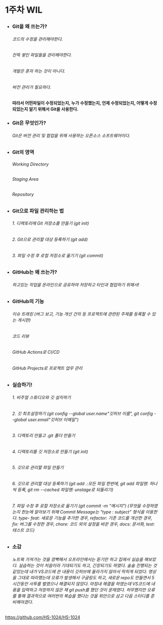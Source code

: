 # 1주차 WIL

* ### Git을 왜 쓰는가?
   ###### 코드의 수정을 관리해야한다.
   ###### 잔뜩 쌓인 파일들을 관리해야한다.
   ###### 개발은 혼자 하는 것이 아니다.
   ###### 버전 관리가 필요하다.
   #### 따라서 어떤파일이 수정되었는지, 누가 수정했는지, 언제 수정되었는지, 어떻게 수정되었는지 알기 위해서 Git을 사용한다.
* ###  Git은 무엇인가?
    ###### Git은 버전 관리 및 협업을 위해 사용하는 오픈소스 소프트웨어이다.
* ### Git의 영역   
    ###### Working Directory
    ###### Staging Area
    ###### Repository
* ### Git으로 파일 관리하는 법
   ###### 1. 디렉토리에 Git 저장소를 만들기 (git init)
   ###### 2. Git으로 관리할 대상 등록하기 (git add)
   ###### 3. 파일 수정 후 로컬 저장소로 옮기기 (git commit)
* ### GitHub는 왜 쓰는가?
   ###### 하고있는 작업을 온라인으로 공유하여 저장하고 타인과 협업하기 위해서!
* ### GitHub의 기능
    ###### 이슈 트래킹 (버그 보고, 기능 개선 건의 등 프로젝트에 관련된 주제를 등록할 수 있는 게시판)
    ###### 코드 리뷰
    ###### GitHub Actions로 CI/CD
    ###### GitHub Projects로 프로젝트 업무 관리
* ### 실습하기!
   ###### 1. 비주얼 스튜디오와 깃 설치하기
   ###### 2. 깃 최초설정하기 (git config --global user.name"깃허브 이름", git config --global user.email"깃허브 이메일") 
   ###### 3. 디렉토리 만들고 .git 폴더 만들기
   ###### 4. 디렉토리를 깃 저장소로 만들기 (git init)
   ###### 5. 깃으로 관리할 파일 만들기
   ###### 6. 깃으로 관리할 대상 등록하기 (git add .:모든 파일 한번에, git add 파일명: 하나씩 등록, git rm --cached 파일명: unstage로 되돌리기)
   ###### 7. 파일 수정 후 로컬 저장소로 옮기기 (git commit -m "메시지") (무엇을 수정하였는지 한눈에 알아보기 위해 Commit Message는 "type : subject" 형식을 이용한다. type- feat: 새로운 기능을 추가한 경우, refactor: 기존 코드를 개선한 경우, fix: 버그를 수정한 경우, chore: 코드 외의 설정을 바꾼 경우, docs: 문서화, test: 테스트 코드)
* ### 소감
    ###### 노트북 가져가는 것을 깜빡해서 오프라인에서는 듣기만 하고 집에서 실습을 해보았다. 실습하는 것이 처음이라 기대되기도 하고, 긴장되기도 하였다. 술술 진행되는 것 같았는데 내가 VS코드에 쓴 내용이 깃허브에 올라가지 않아서 막히게 되었다. 영상을 그대로 따라했는데 오류가 발생해서 구글링도 하고, 새로운 repo도 만들면서 5시간동안 사투를 벌였으나 해결되지 않았다. 마침내 해결을 하였는데 VS코드에 내용을 입력하고 저장하지 않은 채 git push를 했던 것이 문제였다. 허무했지만 오류를 통해 결과적으로 여러번의 복습을 했다는 것을 위안으로 삼고 다음 스터디를 준비해야겠다. 

https://github.com/HS-1024/HS-1024
